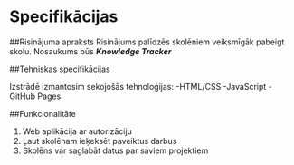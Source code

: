 # Specifikācijas

##Risinājuma apraksts
Risinājums palīdzēs skolēniem veiksmīgāk pabeigt skolu. Nosaukums būs ***Knowledge Tracker***

##Tehniskas specifikācijas

Izstrādē izmantosim sekojošās tehnoloģijas:
-HTML/CSS
-JavaScript
-GitHub Pages

##Funkcionalitāte

1. Web aplikācija ar autorizāciju
2. Ļaut skolēnam ieķeksēt paveiktus darbus
3. Skolēns var saglabāt datus par saviem projektiem
